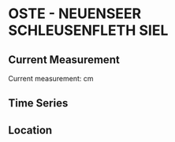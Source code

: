 # OSTE - NEUENSEER SCHLEUSENFLETH SIEL

## Current Measurement

Current measurement: <Value topic="rivers/pegel-online/OSTE/NEUENSEER_SCHLEUSENFLETH_SIEL/measurementValue"/> cm

## Time Series

<TimeSeries topic="rivers/pegel-online/OSTE/NEUENSEER_SCHLEUSENFLETH_SIEL/measurementValue" period="week" />

## Location

<WorldMap>
  <Marker lat="53.78068651386331" lon="9.13090359745104" labelTopic="rivers/pegel-online/OSTE/NEUENSEER_SCHLEUSENFLETH_SIEL" />
</WorldMap>
